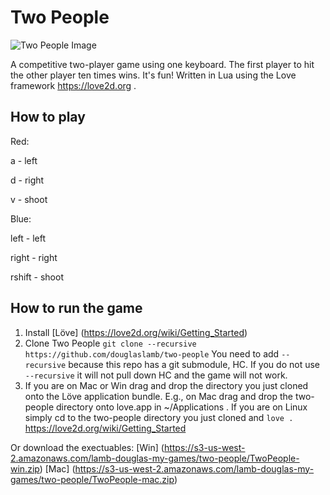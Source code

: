 # Two People

![Two People Image](http://douglaslamb.com/public/two-people-20151125.jpg)

A competitive two-player game using one keyboard. The first player to hit the other player ten times wins. It's fun! Written in Lua using the Love framework https://love2d.org .

## How to play

Red:

a - left

d - right

v - shoot

Blue:

left - left

right - right

rshift - shoot 

## How to run the game

1. Install [Löve] (https://love2d.org/wiki/Getting_Started)
2. Clone Two People `git clone --recursive https://github.com/douglaslamb/two-people` You need to add `--recursive` because this repo has a git submodule, HC. If you do not use `--recursive` it will not pull down HC and the game will not work.
3. If you are on Mac or Win drag and drop the directory you just cloned onto the Löve application bundle. E.g., on Mac drag and drop the two-people directory onto love.app in ~/Applications . If you are on Linux simply cd to the two-people directory you just cloned and `love .` https://love2d.org/wiki/Getting_Started 

Or download the exectuables:
[Win] (https://s3-us-west-2.amazonaws.com/lamb-douglas-my-games/two-people/TwoPeople-win.zip)
[Mac] (https://s3-us-west-2.amazonaws.com/lamb-douglas-my-games/two-people/TwoPeople-mac.zip)
